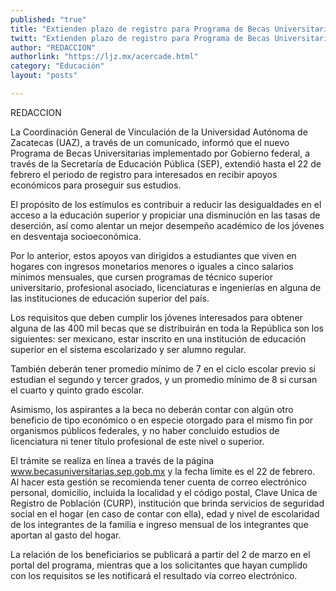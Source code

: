 ```yaml
---
published: "true"
title: "Extienden plazo de registro para Programa de Becas Universitarias"
twitt: "Extienden plazo de registro para Programa de Becas Universitarias"
author: "REDACCION"
authorlink: "https://ljz.mx/acercade.html"
category: "Educación"
layout: "posts"

---
```



  REDACCION



  La Coordinación General de Vinculación de la Universidad Autónoma de Zacatecas (UAZ), a través de un comunicado, informó que el nuevo Programa de Becas Universitarias implementado por Gobierno federal, a través de la Secretaría de Educación Pública (SEP), extendió hasta el 22 de febrero el periodo de registro para interesados en recibir apoyos económicos para proseguir sus estudios.



  El propósito de los estímulos es contribuir a reducir las desigualdades en el acceso a la educación superior y propiciar una disminución en las tasas de deserción, así como alentar un mejor desempeño académico de los jóvenes en desventaja socioeconómica.



  Por lo anterior, estos apoyos van dirigidos a estudiantes que viven en hogares con ingresos monetarios menores o iguales a cinco salarios mínimos mensuales, que cursen programas de técnico superior universitario, profesional asociado, licenciaturas e ingenierías en alguna de las instituciones de educación superior del país.



  Los requisitos que deben cumplir los jóvenes interesados para obtener alguna de las 400 mil becas que se distribuirán en toda la República son los siguientes: ser mexicano, estar inscrito en una institución de educación superior en el sistema escolarizado y ser alumno regular.



  También deberán tener promedio mínimo de 7 en el ciclo escolar previo si estudian el segundo y tercer grados, y un promedio mínimo de 8 si cursan el cuarto y quinto grado escolar.



  Asimismo, los aspirantes a la beca no deberán contar con algún otro beneficio de tipo económico o en especie otorgado para el mismo fin por organismos públicos federales, y no haber concluido estudios de licenciatura ni tener título profesional de este nivel o superior.



  El trámite se realiza en línea a través de la página www.becasuniversitarias.sep.gob.mx y la fecha límite es el 22 de febrero. Al hacer esta gestión se recomienda tener cuenta de correo electrónico personal, domicilio, incluida la localidad y el código postal, Clave Unica de Registro de Población (CURP), institución que brinda servicios de seguridad social en el hogar (en caso de contar con ella), edad y nivel de escolaridad de los integrantes de la familia e ingreso mensual de los integrantes que aportan al gasto del hogar.



  La relación de los beneficiarios se publicará a partir del 2 de marzo en el portal del programa, mientras que a los solicitantes que hayan cumplido con los requisitos se les notificará el resultado vía correo electrónico.

